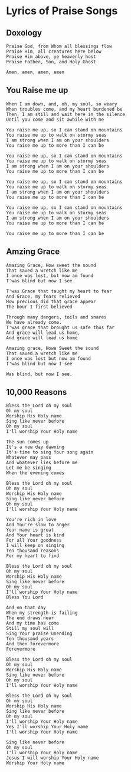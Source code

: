 # Lyrics of Praise Songs
## Doxology
    Praise God, from Whom all blessings flow
    Praise Him, all creatures here below
    Praise Him above, ye heavenly host
    Praise Father, Son, and Holy Ghost
    
    Amen, amen, amen, amen
## You Raise me up
    When I am down, and, oh, my soul, so weary
    When troubles come, and my heart burdened be
    Then, I am still and wait here in the silence
    Until you come and sit awhile with me
    
    You raise me up, so I can stand on mountains
    You raise me up to walk on stormy seas
    I am strong when I am on your shoulders
    You raise me up to more than I can be
    
    You raise me up, so I can stand on mountains
    You raise me up to walk on stormy seas
    I am strong when I am on your shoulders
    You raise me up to more than I can be
    
    You raise me up, so I can stand on mountains
    You raise me up to walk on stormy seas
    I am strong when I am on your shoulders
    You raise me up to more than I can be
    
    You raise me up, so I can stand on mountains
    You raise me up to walk on stormy seas
    I am strong when I am on your shoulders
    You raise me up to more than I can be
    
    You raise me up to more than I can be
## Amzing Grace
    Amazing Grace, How sweet the sound
    That saved a wretch like me
    I once was lost, but now am found
    T'was blind but now I see
    
    T'was Grace that taught my heart to fear
    And Grace, my fears relieved
    How precious did that grace appear
    The hour I first believed
    
    Through many dangers, toils and snares
    We have already come.
    T'was grace that brought us safe thus far
    And grace will lead us home,
    And grace will lead us home
    
    Amazing grace, Howe Sweet the sound
    That saved a wretch like me
    I once was lost but now am found
    T'was blind but now I see
    
    Was blind, but now I see.
## 10,000 Reasons
    Bless the Lord oh my soul
    Oh my soul
    Worship His Holy name
    Sing like never before
    Oh my soul
    I'll worship Your Holy name
    
    The sun comes up
    It's a new day dawning
    It's time to sing Your song again
    Whatever may pass
    And whatever lies before me
    Let me be singing
    When the evening comes
    
    Bless the Lord oh my soul
    Oh my soul
    Worship His Holy name
    Sing like never before
    Oh my soul
    I'll worship Your Holy name
    
    You're rich in love
    And You're slow to anger
    Your name is great
    And Your heart is kind
    For all Your goodness
    I will keep on singing
    Ten thousand reasons
    For my heart to find
    
    Bless the Lord oh my soul
    Oh my soul
    Worship His Holy name
    Sing like never before
    Oh my soul
    I'll worship Your Holy name
    Bless You Lord
    
    And on that day
    When my strength is failing
    The end draws near
    And my time has come
    Still my soul will
    Sing Your praise unending
    Ten thousand years
    And then forevermore
    Forevermore
    
    Bless the Lord oh my soul
    Oh my soul
    Worship His Holy name
    Sing like never before
    Oh my soul
    I'll worship Your Holy name
    
    Bless the Lord oh my soul
    Oh my soul
    Worship His Holy name
    Sing like never before
    Oh my soul
    I'll worship Your Holy name
    Yes I'll worship Your Holy name
    I'll worship Your Holy name
    
    Sing like never before
    Oh my soul
    I'll worship Your Holy name
    Jesus I will worship Your Holy name
    Worship Your Holy name
